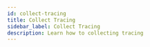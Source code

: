 ```yaml
---
id: collect-tracing
title: Collect Tracing
sidebar_label: Collect Tracing
description: Learn how to collecting tracing
---
```

